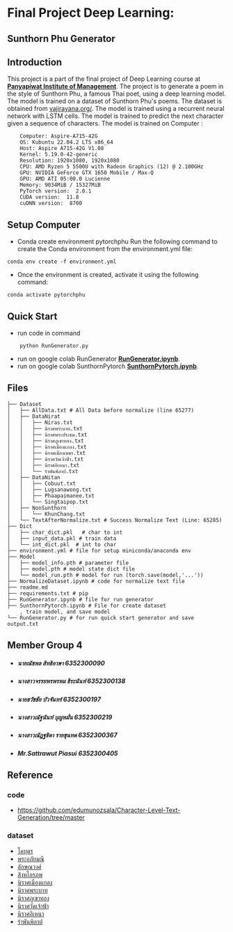 # Final Project Deep Learning: 
## Sunthorn Phu Generator
## Introduction

This project is a part of the final project of Deep Learning course at  [<b>Panyapiwat Institute of Management</b>](https://www.pim.ac.th). The project is to generate a poem in the style of Sunthorn Phu, a famous Thai poet, using a deep learning model. The model is trained on a dataset of Sunthorn Phu's poems. The dataset is obtained from [vajirayana.org/](https://vajirayana.org/). The model is trained using a recurrent neural network with LSTM cells. The model is trained to predict the next character given a sequence of characters. The model is trained on Computer :

        Computer: Aspire-A715-42G 
        OS: Kubuntu 22.04.2 LTS x86_64 
        Host: Aspire A715-42G V1.08 
        Kernel: 5.19.0-42-generic 
        Resolution: 1920x1080, 1920x1080 
        CPU: AMD Ryzen 5 5500U with Radeon Graphics (12) @ 2.100GHz 
        GPU: NVIDIA GeForce GTX 1650 Mobile / Max-Q 
        GPU: AMD ATI 05:00.0 Lucienne 
        Memory: 9034MiB / 15327MiB 
        PyTorch version:  2.0.1
        CUDA version:  11.8
        cuDNN version:  8700

## Setup Computer

- Conda create environment pytorchphu
Run the following command to create the Conda environment from the environment.yml file:
``` command
conda env create -f environment.yml
```

- Once the environment is created, activate it using the following command:

```
conda activate pytorchphu
```

## Quick Start
- run code in command
```
    python RunGenerator.py
```
- run on google colab RunGenerator
        [<b>RunGenerator.ipynb</b>](https://colab.research.google.com/drive/1-4CJmxJFg9ortnnj_b83GxIMHK_BbH9g?usp=sharing).
- run on google colab SunthornPytorch
        [<b>SunthornPytorch.ipynb</b>](https://colab.research.google.com/drive/1wJaYyY9gg8wozVv0ElfH3_mVwMjnnOtd?usp=sharing).

## Files
    ├── Dataset
    │   ├── AllData.txt # All Data before normalize (line 65277)
    │   ├── DataNirat
    │   │   ├── Niras.txt
    │   │   ├── นิราศพระบาท.txt
    │   │   ├── นิราศพระประธม.txt
    │   │   ├── นิราศภูเขาทอง.txt
    │   │   ├── นิราศเมืองแกลง.txt
    │   │   ├── นิราศเมืองเพชร.txt
    │   │   ├── นิราศวัดเจ้าฟ้า.txt
    │   │   ├── นิราศอิเหนา.txt
    │   │   └── รำพันพิลาป.txt
    │   ├── DataNitan
    │   │   ├── Cobuut.txt
    │   │   ├── Lugsanawong.txt
    │   │   ├── Phaapaimanee.txt
    │   │   └── Singtaipop.txt
    │   ├── NonSunthorn
    │   │   └── KhunChang.txt 
    │   └── TextAfterNormalize.txt # Success Normalize Text (Line: 65285)
    ├── Dict
    │   ├── char_dict.pkl   # char to int
    │   ├── input_data.pkl # train data
    │   └── int_dict.pkl  # int to char
    ├── environment.yml # file for setup miniconda/anaconda env
    ├── Model
    │   ├── model_info.pth # parameter file
    │   ├── model.pth # model state dict file
    │   └── model_run.pth # model for run (torch.save(model,'...'))
    ├── NormalizeDataset.ipynb # code for normalize text file
    ├── readme.md
    ├── requirements.txt # pip 
    ├── RunGenerator.ipynb # file for run generator
    ├── SunthornPytorch.ipynb # File for create dataset
        , train model, and save model
    └── RunGenerator.py # for run quick start generator and save output.txt


## Member Group 4
- <h5>นายณัชพล สิทธิอาษา 6352300090 </h5>
- <h5>นางสาวจรรยพรพรหม ธีระนันท์ 6352300138 </h5>
- <h5>นายธวัชชัย บัวจันทร์ 6352300197 </h5>
- <h5>นางสาวณัฐนันท์ บุญหมั่น 6352300219 </h5>
- <h5>นางสาวณัฏฐธิดา รายขุนทด 6352300367 </h5>
- <h5>Mr.Sattrawut Piasui 6352300405</h5>


## Reference
### code 
- https://github.com/edumunozsala/Character-Level-Text-Generation/tree/master
### dataset
- [โคบุตร](https://vajirayana.org/%E0%B8%99%E0%B8%B4%E0%B8%97%E0%B8%B2%E0%B8%99%E0%B8%84%E0%B8%B3%E0%B8%81%E0%B8%A5%E0%B8%AD%E0%B8%99%E0%B8%AA%E0%B8%B8%E0%B8%99%E0%B8%97%E0%B8%A3%E0%B8%A0%E0%B8%B9%E0%B9%88%E0%B9%80%E0%B8%A3%E0%B8%B7%E0%B9%88%E0%B8%AD%E0%B8%87%E0%B9%82%E0%B8%84%E0%B8%9A%E0%B8%B8%E0%B8%95%E0%B8%A3/%E0%B8%AD%E0%B8%98%E0%B8%B4%E0%B8%9A%E0%B8%B2%E0%B8%A2%E0%B9%80%E0%B8%A3%E0%B8%B7%E0%B9%88%E0%B8%AD%E0%B8%87%E0%B9%82%E0%B8%84%E0%B8%9A%E0%B8%B8%E0%B8%95%E0%B8%A3)
- [พระอภัยมณี](https://vajirayana.org/%E0%B8%9E%E0%B8%A3%E0%B8%B0%E0%B8%AD%E0%B8%A0%E0%B8%B1%E0%B8%A2%E0%B8%A1%E0%B8%93%E0%B8%B5)
- [ลักษณวงศ์](https://vajirayana.org/%E0%B8%A5%E0%B8%B1%E0%B8%81%E0%B8%A9%E0%B8%93%E0%B8%A7%E0%B8%87%E0%B8%A8%E0%B9%8C)
- [สิงหไกรภพ](https://vajirayana.org/%E0%B8%AA%E0%B8%B4%E0%B8%87%E0%B8%AB%E0%B9%84%E0%B8%81%E0%B8%A3%E0%B8%A0%E0%B8%9E)
- [นิราศเมืองแกลง](https://th.wikisource.org/wiki/%E0%B8%99%E0%B8%B4%E0%B8%A3%E0%B8%B2%E0%B8%A8%E0%B9%80%E0%B8%A1%E0%B8%B7%E0%B8%AD%E0%B8%87%E0%B9%81%E0%B8%81%E0%B8%A5%E0%B8%87)
- [นิราศพระบาท](https://th.wikisource.org/wiki/%E0%B8%99%E0%B8%B4%E0%B8%A3%E0%B8%B2%E0%B8%A8%E0%B8%9E%E0%B8%A3%E0%B8%B0%E0%B8%9A%E0%B8%B2%E0%B8%97)
- [นิราศภูเขาทอง](https://th.wikisource.org/wiki/%E0%B8%99%E0%B8%B4%E0%B8%A3%E0%B8%B2%E0%B8%A8%E0%B8%A0%E0%B8%B9%E0%B9%80%E0%B8%82%E0%B8%B2%E0%B8%97%E0%B8%AD%E0%B8%87)
- [นิราศวัดเจ้าฟ้า](https://th.wikisource.org/wiki/%E0%B8%99%E0%B8%B4%E0%B8%A3%E0%B8%B2%E0%B8%A8%E0%B8%A7%E0%B8%B1%E0%B8%94%E0%B9%80%E0%B8%88%E0%B9%89%E0%B8%B2%E0%B8%9F%E0%B9%89%E0%B8%B2)
- [นิราศอิเหนา](https://th.wikisource.org/wiki/%E0%B8%99%E0%B8%B4%E0%B8%A3%E0%B8%B2%E0%B8%A8%E0%B8%AD%E0%B8%B4%E0%B9%80%E0%B8%AB%E0%B8%99%E0%B8%B2)
- [รำพันพิลาป](https://th.wikisource.org/wiki/%E0%B8%A3%E0%B8%B3%E0%B8%9E%E0%B8%B1%E0%B8%99%E0%B8%9E%E0%B8%B4%E0%B8%A5%E0%B8%B2%E0%B8%9B)
